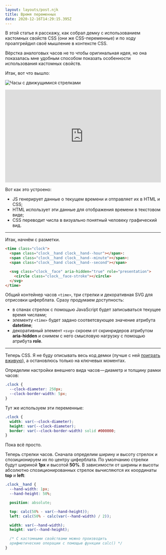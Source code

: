 ```yaml
---
layout: layouts/post.njk
title: Время переменных
date: 2020-12-16T14:29:15.395Z
---
```

В этой статье я расскажу, как собрал демку с использованием кастомных свойств CSS (они же CSS-переменные) и по ходу проапгрейдил своё мышление в контексте CSS.

Вёрстка аналоговых часов не то чтобы оригинальная идея, но она показалась мне удобным способом показать особенности использования кастомных свойств.

Итак, вот что вышло:

![Часы с движущимися стрелками](/images/1-mnazppc5rps6ag07n4b7qa.gif "Часы с движущимися стрелками")

<iframe height="300" style="width: 100%;" scrolling="no" title="Custom properties analog clock" src="https://codepen.io/juwain/embed/preview/OQQVKE?height=300&theme-id=9939&default-tab=result" frameborder="no" loading="lazy" allowtransparency="true" allowfullscreen="true">
  See the Pen <a href='https://codepen.io/juwain/pen/OQQVKE'>Custom properties analog clock</a> by juwain
  (<a href='https://codepen.io/juwain'>@juwain</a>) on <a href='https://codepen.io'>CodePen</a>.
</iframe>

Вот как это устроено:

* JS генерирует данные о текущем времени и отправляет их в HTML и CSS;
* HTML использует эти данные для отображения времени в текстовом виде;
* CSS переводит числа в визуально понятный человеку графический вид.

- - -

Итак, начнём с разметки.

```html
<time class="clock">
  <span class="clock__hand clock__hand--hour"></span>:
  <span class="clock__hand clock__hand--minute"></span>:
  <span class="clock__hand clock__hand--second"></span>

  <svg class="clock__face" aria-hidden="true" role="presentation">
    <circle class="clock__face-stroke"></circle>
  </svg>
</time>
```

Общий контейнер часов `<time>`, три стрелки и декоративная SVG для отрисовки циферблата. Сразу продумаем доступность:

- в спанах стрелок с помощью JavaScript будет записываться текущее время числами;
- элементу `<time>` будет задано соответсвующее значение атрибута **datetime**;
- декоративный элемент `<svg>` скроем от скринридеров атрибутом **aria-hidden** и снимем с него смысловую нагрузку с помощью атрибута **role**.

- - -

Теперь CSS. Я не буду описывать весь код демки (лучше с ней [поиграть вживую](https://codepen.io/juwain/pen/OQQVKE)), а остановлюсь только на ключевых моментах.

Определим настройки внешнего вида часов — диаметр и толщину рамки часов:

```css
.clock {
  --clock-diameter: 250px;
  --clock-border-width: 5px;
}
```

Тут же используем эти переменные:

```css
.clock {
  width: var(--clock-diameter);
  height: var(--clock-diameter);
  border: var(--clock-border-width) solid #000000;
}
```

Пока всё просто.

Теперь стрелки часов. Сначала определим ширину и высоту стрелок и спозиционируем их по центру циферблата. По умолчанию стрелки будут шириной **1px** и высотой **50%**. В зависимости от ширины и высоты абсолютно спозиционированных стрелок вычисляются их координаты **top** и **left**:

```css
.clock__hand {
  --hand-width: 1px;
  --hand-height: 50%;

  position: absolute;

  top: calc(50% - var(--hand-height));
  left: calc(50% - calc(var(--hand-width) / 2));

  width: var(--hand-width);
  height: var(--hand-height);

  /* С кастомными свойствами можно производить
  арифметические операции с помощью функции calc() */
}
```


